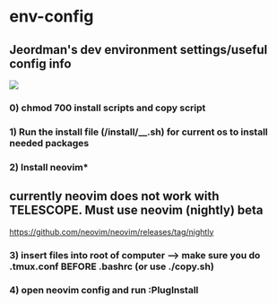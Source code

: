 # env-config


## Jeordman's dev environment settings/useful config info

![](https://media.giphy.com/media/4AlGdV3PVjBTVT6GiU/giphy.gif)

### 0) chmod 700 install scripts and copy script
### 1) Run the install file (/install/__.sh) for current os to install needed packages
### 2) Install neovim*
## currently neovim does not work with TELESCOPE. Must use neovim (nightly) beta
https://github.com/neovim/neovim/releases/tag/nightly
### 3) insert files into root of computer --> make sure you do .tmux.conf BEFORE .bashrc (or use ./copy.sh)
### 4) open neovim config and run :PlugInstall

